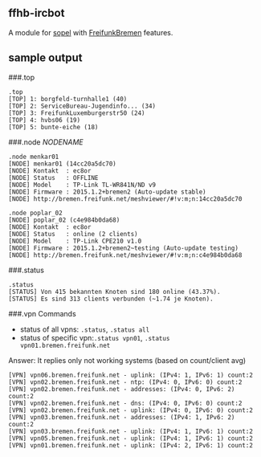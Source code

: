 ## ffhb-ircbot
A module for [sopel](https://github.com/sopel-irc/sopel) with [FreifunkBremen](https://github.com/FreifunkBremen) features.

## sample output

###.top

```
.top
[TOP] 1: borgfeld-turnhalle1 (40)
[TOP] 2: ServiceBureau-Jugendinfo... (34)
[TOP] 3: FreifunkLuxemburgerstr50 (24)
[TOP] 4: hvbs06 (19)
[TOP] 5: bunte-eiche (18)
```

###.node *NODENAME*

```
.node menkar01
[NODE] menkar01 (14cc20a5dc70)
[NODE] Kontakt  : ec8or
[NODE] Status   : OFFLINE
[NODE] Model    : TP-Link TL-WR841N/ND v9
[NODE] Firmware : 2015.1.2+bremen2 (Auto-update stable)
[NODE] http://bremen.freifunk.net/meshviewer/#!v:m;n:14cc20a5dc70
```

```
.node poplar_02
[NODE] poplar_02 (c4e984b0da68)
[NODE] Kontakt  : ec8or
[NODE] Status   : online (2 clients)
[NODE] Model    : TP-Link CPE210 v1.0
[NODE] Firmware : 2015.1.2+bremen2~testing (Auto-update testing)
[NODE] http://bremen.freifunk.net/meshviewer/#!v:m;n:c4e984b0da68
```

###.status

```
.status
[STATUS] Von 415 bekannten Knoten sind 180 online (43.37%).
[STATUS] Es sind 313 clients verbunden (~1.74 je Knoten).
```

###.vpn
Commands
* status of all vpns: `.status`, `.status all`
* status of specific vpn:`.status vpn01`, `.status vpn01.bremen.freifunk.net`

Answer: It replies only not working systems (based on count/client avg)

```
[VPN] vpn06.bremen.freifunk.net - uplink: (IPv4: 1, IPv6: 1) count:2
[VPN] vpn02.bremen.freifunk.net - ntp: (IPv4: 0, IPv6: 0) count:2
[VPN] vpn02.bremen.freifunk.net - addresses: (IPv4: 0, IPv6: 2) count:2
[VPN] vpn02.bremen.freifunk.net - dns: (IPv4: 0, IPv6: 0) count:2
[VPN] vpn02.bremen.freifunk.net - uplink: (IPv4: 0, IPv6: 0) count:2
[VPN] vpn03.bremen.freifunk.net - addresses: (IPv4: 1, IPv6: 2) count:2
[VPN] vpn03.bremen.freifunk.net - uplink: (IPv4: 1, IPv6: 1) count:2
[VPN] vpn05.bremen.freifunk.net - uplink: (IPv4: 1, IPv6: 1) count:2
[VPN] vpn01.bremen.freifunk.net - uplink: (IPv4: 2, IPv6: 1) count:2
```
